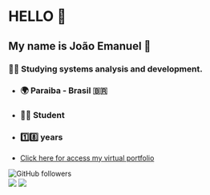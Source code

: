 # HELLO 👋

## My name is João Emanuel 👨

### 🧑‍💻 Studying systems analysis and development.

* ### 🌍 Paraiba - Brasil :brazil:
* ### 👨‍🎓 Student
* ### 1️⃣8️⃣ years

* [Click here for access my virtual portfolio](https://joaoemanuell.vercel.app/)

![GitHub followers](https://img.shields.io/github/followers/JoaoEmanuell?style=social)
<br>
<a href="https://github.com/JoaoEmanuell/"><img align="center" src="https://github-readme-stats.vercel.app/api?username=JoaoEmanuell" /></a>
<a href="https://github.com/JoaoEmanuell/"><img align="center" src="https://github-readme-stats.vercel.app/api/top-langs/?username=JoaoEmanuell&layout=compact&theme=buefy&hide_border=true" /></a>
